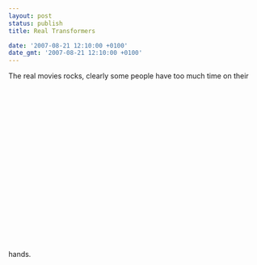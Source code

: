 ```yaml
---
layout: post
status: publish
title: Real Transformers

date: '2007-08-21 12:10:00 +0100'
date_gmt: '2007-08-21 12:10:00 +0100'
---
```

The real movies rocks, clearly some people have too much time on their hands.
<object width="425" height="350"><param name="movie" value="http://www.youtube.com/v/akNJ6S2UqsE"></param><param name="wmode" value="transparent"></param><embed src="http://www.youtube.com/v/akNJ6S2UqsE" type="application/x-shockwave-flash" wmode="transparent" width="425" height="350"></embed></object>
